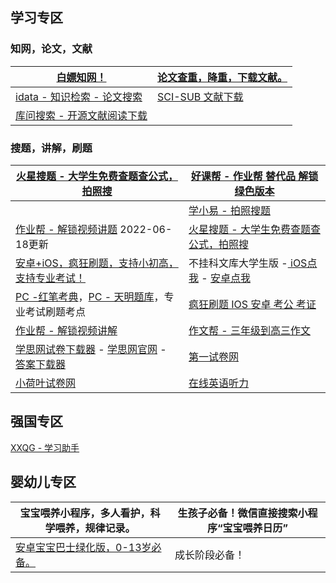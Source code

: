 ## 学习专区

### 知网，论文，文献

| [白嫖知网！](https://mp.weixin.qq.com/s?__biz=MzkzMzMyMDI5Mg==&mid=2247484466&idx=1&sn=8ad3689f9312169582a0474b00ba3ab1&chksm=c24f0739f5388e2f5682afde120d8e8bcc1b1b43ca9d5080eede739a4cf840eaf6efcec6edb1#rd) | [论文查重，降重，下载文献。](https://mp.weixin.qq.com/s?__biz=MzkzMzMyMDI5Mg==&mid=2247484491&idx=1&sn=bdb699a28749158fff4e97eb670fe62c&chksm=c24f0740f5388e561893a15d278770cd9858852e05d00e30c0fd20f51888549dbd054914305d#rd) |
| ------------------------------------------------------------ | ------------------------------------------------------------ |
| [idata - 知识检索 - 论文搜索](https://www.cn-ki.net/)        | [SCI-SUB  文献下载](https://sci-hub.st/)                     |
| [库问搜索 - 开源文献阅读下载](http://www.koovin.com/)        |                                                              |

### 搜题，讲解，刷题

| [火星搜题 - 大学生免费查题查公式，拍照搜](https://www.ktyyapp.cn/) | [好课帮 - 作业帮 替代品 解锁绿色版本](https://www.123pan.com/s/BXT9-80MmH) |
| ------------------------------------------------------------ | ------------------------------------------------------------ |
|                                                              | [学小易 - 拍照搜题](http://51xuexiaoyi.com/)                 |
| [作业帮 - 解锁视频讲题](https://musetransfer.com/s/uvp2mskhk) 2022-06-18更新 | [火星搜题 - 大学生免费查题查公式，拍照搜](https://www.ktyyapp.cn/) |
| [安卓+iOS，疯狂刷题，支持小初高，支持专业考试！](https://docs.qq.com/doc/DQ1VFSkllS1J4eHNC) | 不挂科文库大学生版 -[ iOS点我](https://apps.apple.com/cn/app/id1527030248) - [安卓点我](https://m.cr173.com/mipx/1243664.html) |
| [PC -红笔考典](https://aming.lanzouq.com/isctT060286d)，[PC - 天明题库](https://aming.lanzouq.com/ikgji06026za)，专业考试刷题考点 | [疯狂刷题 IOS 安卓 考公 考证](https://www.yex.ink/login)     |
| [作业帮 - 解锁视频讲解](https://www.123pan.com/s/BXT9-c2MmH) | [作文帮 - 三年级到高三作文](https://aming.lanzouq.com/iFf6Z013lsba) |
| [学思网试卷下载器](https://www.123pan.com/s/BXT9-e2MmH) - [学思网官网](http://dzs.hongkewangluo.com/) - [答案下载器](https://www.123pan.com/s/BXT9-t2MmH) | [第一试卷网](https://www.shijuan1.com/)                      |
| [小荷叶试卷网](http://shijuan.zww.cn/)                       | [在线英语听力](http://www.tingroom.com/)                     |

## 强国专区

[XXQG - 学习助手](https://flowus.cn/haoruan/share/cd746292-a7eb-45ed-bf10-77105aaacc11)

## 婴幼儿专区

| 宝宝喂养小程序，多人看护，科学喂养，规律记录。               | 生孩子必备！微信直接搜索小程序“宝宝喂养日历” |
| ------------------------------------------------------------ | -------------------------------------------- |
| [安卓宝宝巴士绿化版，0-13岁必备。](https://aming.lanzouq.com/iiJ6Y01onteh) | 成长阶段必备！                               |

